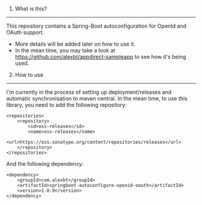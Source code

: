 1. What is this?
----------------
This repository contains a Spring-Boot autoconfiguration for OpenId and OAuth support.

- More details will be added later on how to use it.
- In the mean time, you may take a look at https://github.com/alexbt/appdirect-sampleapp to see how it's being used.

2. How to use
--------------
I'm currently in the process of setting up deployment/releases and automatic synchronisation to maven central. In the mean time, to use this library, you need to add the following repository:

	<repositories>
		<repository>
			<id>oss-releases</id>
			<name>oss-releases</name>
			<url>https://oss.sonatype.org/content/repositories/releases</url>
		</repository>
	</repositories>
	
And the following dependency:

	<dependency>
		<groupId>com.alexbt</groupId>
		<artifactId>springboot-autoconfigure-openid-oauth</artifactId>
		<version>1.0.9</version>
	</dependency>
